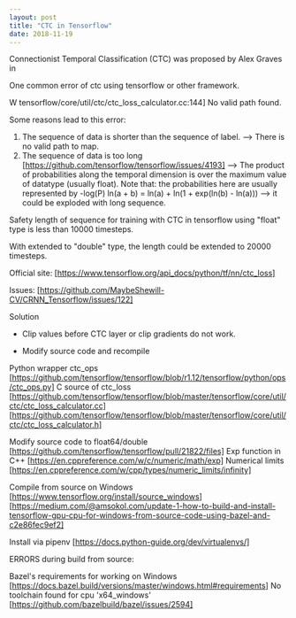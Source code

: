```yaml
---
layout: post
title: "CTC in Tensorflow"
date: 2018-11-19
---
```


Connectionist Temporal Classification (CTC) was proposed by Alex Graves in 

One common error of ctc using tensorflow or other framework.

W tensorflow/core/util/ctc/ctc_loss_calculator.cc:144] No valid path found.

Some reasons lead to this error:
1. The sequence of data is shorter than the sequence of label. --> There is no valid path to map.
2. The sequence of data is too long [https://github.com/tensorflow/tensorflow/issues/4193]
   --> The product of probabilities along the temporal dimension is over the maximum value of datatype (usually float).
   Note that: the probabilities here are usually represented by -log(P)
   ln(a + b) = ln(a) + ln(1 + exp(ln(b) - ln(a))) --> it could be exploded with long sequence.
   
Safety length of sequence for training with CTC in tensorflow using "float" type is less than 10000 timesteps.

With extended to "double" type, the length could be extended to 20000 timesteps.

Official site: [https://www.tensorflow.org/api_docs/python/tf/nn/ctc_loss]

Issues: [https://github.com/MaybeShewill-CV/CRNN_Tensorflow/issues/122]

Solution
- Clip values before CTC layer or clip gradients do not work.

- Modify source code and recompile

Python wrapper ctc_ops [https://github.com/tensorflow/tensorflow/blob/r1.12/tensorflow/python/ops/ctc_ops.py]
C source of ctc_loss 
[https://github.com/tensorflow/tensorflow/blob/master/tensorflow/core/util/ctc/ctc_loss_calculator.cc]
[https://github.com/tensorflow/tensorflow/blob/master/tensorflow/core/util/ctc/ctc_loss_calculator.h]

Modify source code to float64/double [https://github.com/tensorflow/tensorflow/pull/21822/files]
Exp function in C++ [https://en.cppreference.com/w/c/numeric/math/exp]
Numerical limits [https://en.cppreference.com/w/cpp/types/numeric_limits/infinity]

Compile from source on Windows [https://www.tensorflow.org/install/source_windows]
[https://medium.com/@amsokol.com/update-1-how-to-build-and-install-tensorflow-gpu-cpu-for-windows-from-source-code-using-bazel-and-c2e86fec9ef2]

Install via pipenv
[https://docs.python-guide.org/dev/virtualenvs/]

ERRORS during build from source:

Bazel's requirements for working on Windows [https://docs.bazel.build/versions/master/windows.html#requirements]
No toolchain found for cpu 'x64_windows' [https://github.com/bazelbuild/bazel/issues/2594]
